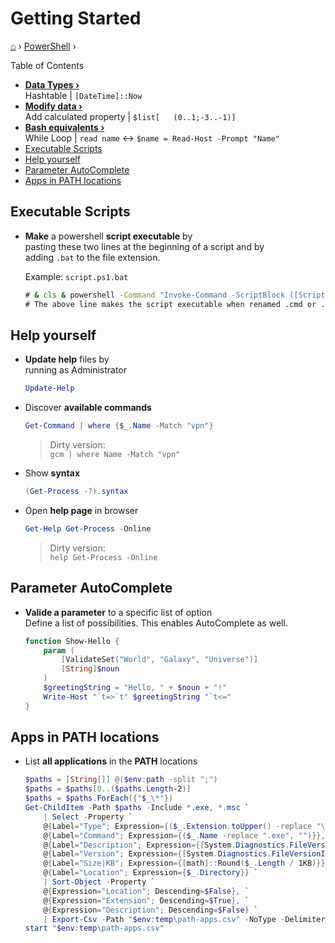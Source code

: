 <h1> Getting Started </h1>

[⌂](../../README.md) › [PowerShell](../../README.md#powershell) ›

Table of Contents
- **[Data Types ›](data-types.md)**  
    Hashtable | `[DateTime]::Now`
- **[Modify data ›](modify.md)**  
    Add calculated property | `$list[	(0..1;-3..-1)]`
- **[Bash equivalents ›](bash-equivalents.md)**  
    While Loop | `read name` <-> `$name = Read-Host -Prompt "Name"`
- [Executable Scripts](#executable-scripts)
- [Help yourself](#help-yourself)
- [Parameter AutoComplete](#parameter-autocomplete)
- [Apps in PATH locations](#apps-in-path-locations)

## Executable Scripts

- **Make** a powershell **script executable** by  
    pasting these two lines at the beginning of a script and by  
    adding `.bat` to the file extension.
    
    Example: `script.ps1.bat`  
    ```cmd
    # & cls & powershell -Command "Invoke-Command -ScriptBlock ([ScriptBlock]::Create(((Get-Content """%0""") -join """`n""")))" & exit
    # The above line makes the script executable when renamed .cmd or .bat
    ```

## Help yourself

- **Update help** files by  
	running as Administrator
    ```powershell
    Update-Help
    ```

- Discover **available commands**
	```powershell
	Get-Command | where {$_.Name -Match "vpn"}
	```
	> Dirty version:  
	> `gcm | where Name -Match "vpn"`


- Show **syntax**
	```powershell
	(Get-Process -?).syntax
	```

- Open **help page** in browser
	```powershell
	Get-Help Get-Process -Online
	```
	> Dirty version:  
	> `help Get-Process -Online`


## Parameter AutoComplete

- **Valide a parameter** to a specific list of option  
    Define a list of possibilities. This enables AutoComplete as well.

    ```powershell
    function Show-Hello {
        param (
            [ValidateSet("World", "Galaxy", "Universe")]
            [String]$noun
        )
        $greetingString = "Hello, " + $noun + "!"
        Write-Host "`t=>`t" $greetingString "`t<="
    }
    ```

## Apps in PATH locations

- List **all applications** in the **PATH** locations
    ```powershell
    $paths = [String[]] @($env:path -split ";") 
    $paths = $paths[0..($paths.Length-2)]
    $paths = $paths.ForEach({"$_\*"})
    Get-ChildItem -Path $paths -Include *.exe, *.msc `
        | Select -Property `
        @{Label="Type"; Expression={($_.Extension.toUpper() -replace "\`.","")}}, `
        @{Label="Command"; Expression={($_.Name -replace ".exe", "")}}, `
        @{Label="Description"; Expression={[System.Diagnostics.FileVersionInfo]::GetVersionInfo($_).FileDescription}}, `
        @{Label="Version"; Expression={[System.Diagnostics.FileVersionInfo]::GetVersionInfo($_).FileVersion}}, `
        @{Label="Size|KB"; Expression={[math]::Round($_.Length / 1KB)}}, `
        @{Label="Location"; Expression={$_.Directory}} `
        | Sort-Object -Property `
        @{Expression="Location"; Descending=$False}, `
        @{Expression="Extension"; Descending=$True}, `
        @{Expression="Description"; Descending=$False} `
        | Export-Csv -Path "$env:temp\path-apps.csv" -NoType -Delimiter ";"
    start "$env:temp\path-apps.csv"
    ```